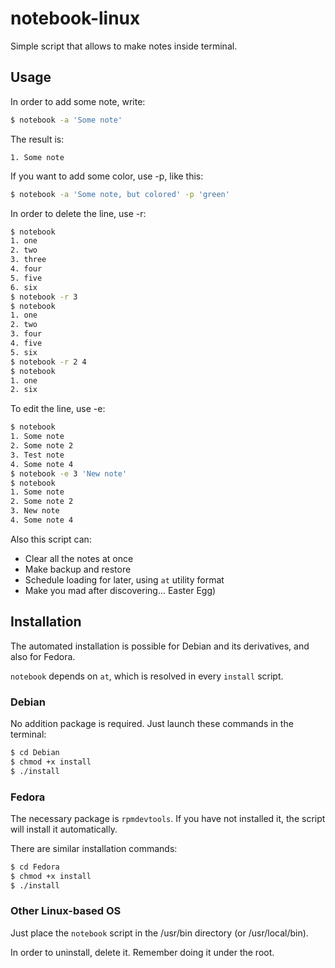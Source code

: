 # notebook-linux
Simple script that allows to make notes inside terminal.

## Usage
In order to add some note, write:
```bash
$ notebook -a 'Some note'
```
The result is:
```
1. Some note
```
If you want to add some color, use -p, like this:
```bash
$ notebook -a 'Some note, but colored' -p 'green'
```
In order to delete the line, use -r:
```bash
$ notebook
1. one
2. two
3. three
4. four
5. five
6. six
$ notebook -r 3
$ notebook
1. one
2. two
3. four
4. five
5. six
$ notebook -r 2 4
$ notebook
1. one
2. six
```
To edit the line, use -e:
```bash
$ notebook
1. Some note
2. Some note 2
3. Test note
4. Some note 4
$ notebook -e 3 'New note'
$ notebook
1. Some note
2. Some note 2
3. New note
4. Some note 4
```
Also this script can:
* Clear all the notes at once
* Make backup and restore
* Schedule loading for later, using `at` utility format
* Make you mad after discovering... Easter Egg)

## Installation
The automated installation is possible for Debian and its derivatives, and also for Fedora.

`notebook` depends on `at`, which is resolved in every `install` script.
### Debian
No addition package is required. Just launch these commands in the terminal:
```bash
$ cd Debian
$ chmod +x install
$ ./install
```
### Fedora
The necessary package is `rpmdevtools`. If you have not installed it, the script will install 
it automatically.

There are similar installation commands:
```bash
$ cd Fedora
$ chmod +x install
$ ./install
```
### Other Linux-based OS
Just place the `notebook` script in the /usr/bin directory (or /usr/local/bin).

In order to uninstall, delete it. Remember doing it under the root.
